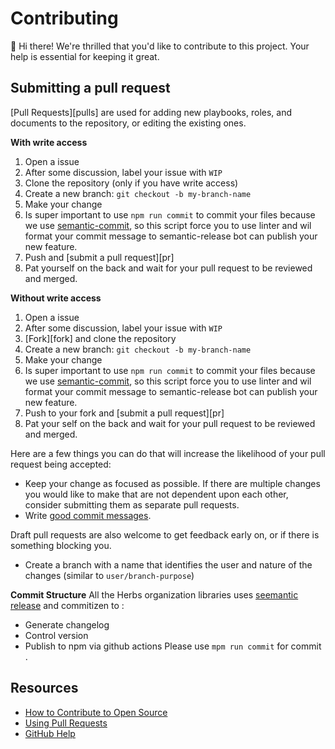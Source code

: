 # Contributing

:wave: Hi there!
We're thrilled that you'd like to contribute to this project. Your help is essential for keeping it great.

## Submitting a pull request

[Pull Requests][pulls] are used for adding new playbooks, roles, and documents to the repository, or editing the existing ones.

**With write access**

1. Open a issue
2. After some discussion, label your issue with `WIP`
3. Clone the repository (only if you have write access)
4. Create a new branch: `git checkout -b my-branch-name`
5. Make your change
6. Is super important to use `npm run commit` to commit your files because we use [semantic-commit](https://www.npmjs.com/package/semantic-release), so this script force you to use linter and wil format your commit message to semantic-release bot can publish your new feature. 
7. Push and [submit a pull request][pr]
8. Pat yourself on the back and wait for your pull request to be reviewed and merged.

**Without write access**

1. Open a issue
2. After some discussion, label your issue with `WIP`
3. [Fork][fork] and clone the repository
4. Create a new branch: `git checkout -b my-branch-name`
5. Make your change
6. Is super important to use `npm run commit` to commit your files because we use [semantic-commit](https://www.npmjs.com/package/semantic-release), so this script force you to use linter and wil format your commit message to semantic-release bot can publish your new feature. 
7. Push to your fork and [submit a pull request][pr]
8. Pat your self on the back and wait for your pull request to be reviewed and merged.

Here are a few things you can do that will increase the likelihood of your pull request being accepted:

- Keep your change as focused as possible. If there are multiple changes you would like to make that are not dependent upon each other, consider submitting them as separate pull requests.
- Write [good commit messages](http://tbaggery.com/2008/04/19/a-note-about-git-commit-messages.html).

Draft pull requests are also welcome to get feedback early on, or if there is something blocking you.

- Create a branch with a name that identifies the user and nature of the changes (similar to `user/branch-purpose`)

**Commit Structure**
All the Herbs organization libraries uses [seemantic release](https://www.npmjs.com/package/semantic-release) and commitizen to :

- Generate changelog
- Control version
- Publish to npm via github actions
Please use `mpm run commit` for commit .


## Resources

- [How to Contribute to Open Source](https://opensource.guide/how-to-contribute/)
- [Using Pull Requests](https://help.github.com/articles/about-pull-requests/)
- [GitHub Help](https://help.github.com)
